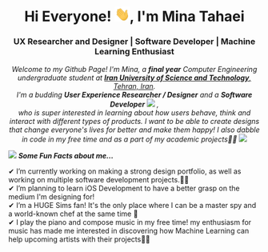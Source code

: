 <h1 align="center">Hi Everyone! <img src="https://raw.githubusercontent.com/ABSphreak/ABSphreak/master/gifs/Hi.gif" width="30px">, I'm Mina Tahaei</h1>
<h3 align="center">UX Researcher and Designer | Software Developer | Machine Learning Enthusiast</h3>
<p align="center">
  <em>
    Welcome to my Github Page! I'm Mina, a <b>final year</b> Computer Engineering undergraduate student at <a href="https://www.iust.ac.ir/"> <b>Iran University of Science and Technology</b>, Tehran, Iran</a>. <br>
   I'm a budding <b>User Experience Researcher / Designer</b> and a <b>Software Developer</b>&nbsp;<img src="https://github.com/TheDudeThatCode/TheDudeThatCode/blob/master/Assets/Designer.gif" width="36px">&nbsp,<br> who is super interested in learning about how users behave, think and interact with different types of products. I want to be able to create designs that change everyone's lives for better and make them happy! I also dabble in code in my free time and as a part of my academic projects👩‍💻  <img src="https://media.giphy.com/media/VgCDAzcKvsR6OM0uWg/giphy.gif" width="50" /> 
  </em> 
  <br>
  
<img src="https://media.giphy.com/media/ObNTw8Uzwy6KQ/giphy.gif" width="30px">&nbsp;***Some Fun Facts about me...***

✔ I’m currently working on making a strong design portfolio, as well as working on multiple software development projects.👩‍🔧<br>
✔ I’m planning to learn iOS Development to have a better grasp on the medium I'm designing for! <br>
✔ I’m a HUGE Sims fan! It's the only place where I can be a master spy and a world-known chef at the same time 🤣<br>
✔ I play the piano and compose music in my free time! my enthusiasm for music has made me interested in discovering how Machine Learning can help upcoming artists with their projects🎼🎹<br>

